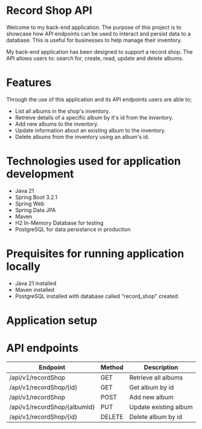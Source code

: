 # Record Shop API

Welcome to my back-end application. The purpose of this project is to showcase how API endpoints can be used to interact and persist data to a database. This is useful for businesses to help manage their inventory. 

My back-end application has been designed to support a record shop. The API allows users to: search for, create, read, update and delete albums.

# Features
Through the use of this application and its API endpoints users are able to;
- List all albums in the shop's inventory.
- Retreive details of a specific album by it's id from the inventory.
- Add new albums to the inventory.
- Update information about an existing album to the inventory.
- Delete albums from the inventory using an album's id.

# Technologies used for application development
- Java 21
- Spring Boot 3.2.1
- Spring Web
- Spring Data JPA
- Maven
- H2 In-Memory Database for testing
- PostgreSQL for data persistance in production

# Prequisites for running application locally
- Java 21 installed
- Maven installed
- PostgreSQL installed with database called "record_shop" created. 

# Application setup


# API endpoints

| Endpoint	| Method |	Description |
|-----------|---------|--------------|
|/api/v1/recordShop|	GET|	Retrieve all albums|
|/api/v1/recordShop/{id}|	GET|	Get album by id|
|/api/v1/recordShop|	POST|	Add new album|
|/api/v1/recordShop/{albumId}|	PUT|	Update existing album|
|/api/v1/recordShop/{id}|	DELETE|	Delete album by id|
